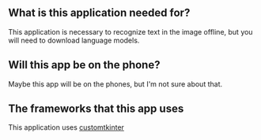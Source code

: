 ## What is this application needed for?
This application is necessary to recognize text in the image offline, but you will need to download language models.

## Will this app be on the phone?
Maybe this app will be on the phones, but I'm not sure about that.

## The frameworks that this app uses
This application uses [customtkinter](https://github.com/TomSchimansky/CustomTkinter)